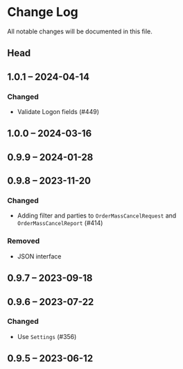# Change Log

All notable changes will be documented in this file.

## Head

## 1.0.1 &ndash; 2024-04-14

### Changed

* Validate Logon fields (#449)

## 1.0.0 &ndash; 2024-03-16

## 0.9.9 &ndash; 2024-01-28

## 0.9.8 &ndash; 2023-11-20

### Changed

* Adding filter and parties to `OrderMassCancelRequest` and `OrderMassCancelReport` (#414)

### Removed

* JSON interface

## 0.9.7 &ndash; 2023-09-18

## 0.9.6 &ndash; 2023-07-22

### Changed

* Use `Settings` (#356)

## 0.9.5 &ndash; 2023-06-12
